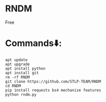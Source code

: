 # RNDM
Free

# Commands⬇️:
```
apt update
apt upgrade
apt install python
apt install git
rm -rf RNDM
git clone https://github.com/STLP-TEAM/RNDM
cd RNDM
pip install requests bs4 mechanize features
python rndm.py
```
